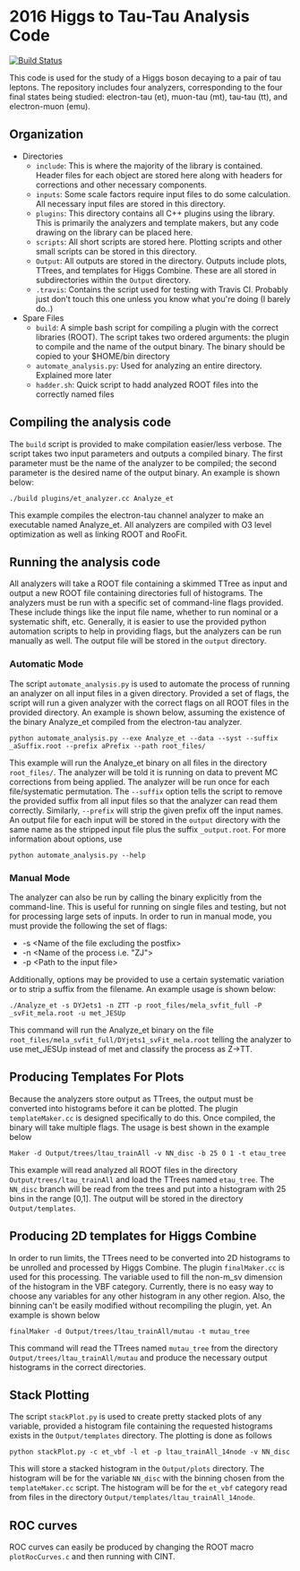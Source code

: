 # 2016 Higgs to Tau-Tau Analysis Code 

[![Build Status](https://travis-ci.com/KState-HEP-HTT/SMHTT_Analyzers.svg?branch=master)](https://travis-ci.com/KState-HEP-HTT/SMHTT_Analyzers)

This code is used for the study of a Higgs boson decaying to a pair of tau leptons. The repository includes four analyzers, corresponding to the four final states being studied: electron-tau (et), muon-tau (mt), tau-tau (tt), and electron-muon (emu).

## Organization

- Directories
  - `include`: This is where the majority of the library is contained. Header files for each object are stored here along with headers for   corrections and other necessary components. 
  - `inputs`: Some scale factors require input files to do some calculation. All necessary input files are stored in this directory.
  - `plugins`: This directory contains all C++ plugins using the library. This is primarily the analyzers and template makers, but any code   drawing on the library can be placed here.
  - `scripts`: All short scripts are stored here. Plotting scripts and other small scripts can be stored in this directory.
  - `Output`: All outputs are stored in the directory. Outputs include plots, TTrees, and templates for Higgs Combine. These are all stored in subdirectories within the `Output` directory.
  - `.travis`: Contains the script used for testing with Travis CI. Probably just don't touch this one unless you know what you're doing (I barely do..)
- Spare Files
  - `build`: A simple bash script for compiling a plugin with the correct libraries (ROOT). The script takes two ordered arguments: the plugin to compile and the name of the output binary. The binary should be copied to your $HOME/bin directory
  - `automate_analysis.py`: Used for analyzing an entire directory. Explained more later
  - `hadder.sh`: Quick script to hadd analyzed ROOT files into the correctly named files

## Compiling the analysis code

The `build` script is provided to make compilation easier/less verbose. The script takes two input parameters and outputs a compiled binary. The first parameter must be the name of the analyzer to be compiled; the second parameter is the desired name of the output binary. An example is shown below:
```
./build plugins/et_analyzer.cc Analyze_et
```
This example compiles the electron-tau channel analyzer to make an executable named Analyze_et. All analyzers are compiled with O3 level optimization as well as linking ROOT and RooFit.

## Running the analysis code

All analyzers will take a ROOT file containing a skimmed TTree as input and output a new ROOT file containing directories full of histograms. The analyzers must be run with a specific set of command-line flags provided. These include things like the input file name, whether to run nominal or a systematic shift, etc. Generally, it is easier to use the provided python automation scripts to help in providing flags, but the analyzers can be run manually as well. The output file will be stored in the `output` directory.

### Automatic Mode

The script `automate_analysis.py` is used to automate the process of running an analyzer on all input files in a given directory. Provided a set of flags, the script will run a given analyzer with the correct flags on all ROOT files in the provided directory. An example is shown below, assuming the existence of the binary Analyze_et compiled from the electron-tau analyzer. 
```
python automate_analysis.py --exe Analyze_et --data --syst --suffix _aSuffix.root --prefix aPrefix --path root_files/
```

This example will run the Analyze_et binary on all files in the directory `root_files/`. The analyzer will be told it is running on data to prevent MC corrections from being applied. The analyzer will be run once for each file/systematic permutation. The `--suffix` option tells the script to remove the provided suffix from all input files so that the analyzer can read them correctly. Similarly, `--prefix` will strip the given prefix off the input names. An output file for each input will be stored in the `output` directory with the same name as the stripped input file plus the suffix `_output.root`. For more information about options, use

```
python automate_analysis.py --help
```

### Manual Mode

The analyzer can also be run by calling the binary explicitly from the command-line. This is useful for running on single files and testing, but not for processing large sets of inputs. In order to run in manual mode, you must provide the following the set of flags:
 - -s \<Name of the file excluding the postfix\>
 - -n \<Name of the process i.e. "ZJ"\>
 - -p \<Path to the input file\>

Additionally, options may be provided to use a certain systematic variation or to strip a suffix from the filename. An example usage is shown below:
```
./Analyze_et -s DYJets1 -n ZTT -p root_files/mela_svfit_full -P _svFit_mela.root -u met_JESUp
```

This command will run the Analyze_et binary on the file `root_files/mela_svfit_full/DYjets1_svFit_mela.root` telling the analyzer to use met_JESUp instead of met and classify the process as Z->TT.

## Producing Templates For Plots
Because the analyzers store output as TTrees, the output must be converted into histograms before it can be plotted. The plugin `templateMaker.cc` is designed specifically to do this. Once compiled, the binary will take multiple flags. The usage is best shown in the example below

```
Maker -d Output/trees/ltau_trainAll -v NN_disc -b 25 0 1 -t etau_tree
```

This example will read analyzed all ROOT files in the directory `Output/trees/ltau_trainAll` and load the TTrees named `etau_tree`. The `NN_disc` branch will be read from the trees and put into a histogram with 25 bins in the range [0,1]. The output will be stored in the directory `Output/templates`.

## Producing 2D templates for Higgs Combine
In order to run limits, the TTrees need to be converted into 2D histograms to be unrolled and processed by Higgs Combine. The plugin `finalMaker.cc` is used for this processing. The variable used to fill the non-m_sv dimension of the histogram in the VBF category. Currently, there is no easy way to choose any variables for any other histogram in any other region. Also, the binning can't be easily modified without recompiling the plugin, yet. An example is shown below

```
finalMaker -d Output/trees/ltau_trainAll/mutau -t mutau_tree
```

This command will read the TTrees named `mutau_tree` from the directory `Output/trees/ltau_trainAll/mutau` and produce the necessary output histograms in the correct directories.

## Stack Plotting
The script `stackPlot.py` is used to create pretty stacked plots of any variable, provided a histogram file containing the requested histograms exists in the `Output/templates` directory. The plotting is done as follows

```
python stackPlot.py -c et_vbf -l et -p ltau_trainAll_14node -v NN_disc 
```

This will store a stacked histogram in the `Output/plots` directory. The histogram will be for the variable `NN_disc` with the binning chosen from the `templateMaker.cc` script. The histogram will be for the `et_vbf` category read from files in the directory `Output/templates/ltau_trainAll_14node`.

## ROC curves
ROC curves can easily be produced by changing the ROOT macro `plotRocCurves.c` and then running with CINT. 

